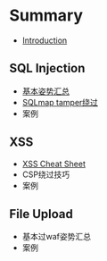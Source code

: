 # Summary

* [Introduction](README.md)

## SQL Injection

* [基本姿势汇总](sql-injection/ji-ben-guo-waf-zi-shi-hui-zong.md)
* [SQLmap tamper绕过](sql-injection/sqlmap-tamperrao-guo.md)
* 案例

## XSS

* [XSS Cheat Sheet](xss/xss-cheat-sheet.md)
* CSP绕过技巧
* 案例

## File Upload

* 基本过waf姿势汇总
* 案例


